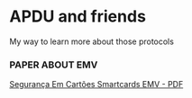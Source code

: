 # APDU and friends
My way to learn more about those protocols

### PAPER ABOUT EMV
[Segurança Em Cartões Smartcards EMV - PDF](https://www.ic.unicamp.br/~rdahab/cursos/mp202/Welcome_files/trabalhos/SmartCardsEMV/texto/EMV_final.pdf)

